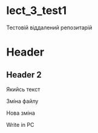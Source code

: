 # lect_3_test1
Тестовій віддалений репозитарій

# Header

## Header 2

Якийсь текст


Зміна файлу

Нова зміна


Write in PC